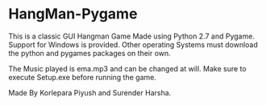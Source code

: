 # HangMan-Pygame
This is a classic GUI Hangman Game Made using Python 2.7 and Pygame. Support for Windows is provided.
Other operating Systems must download the python and pygames packages on their own.

The Music played is ema.mp3 and can be changed at will.
Make sure to execute Setup.exe before running the game.


Made By Korlepara Piyush and Surender Harsha.
